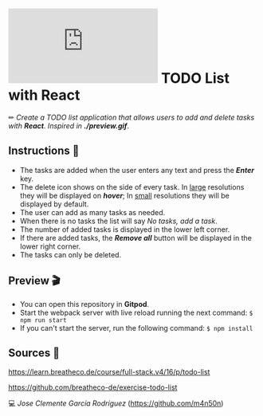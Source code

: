 # ![4Geeks Logo](http://assets.breatheco.de/apis/img/images.php?blob&random&cat=icon&tags=4geeks,16) TODO List with React

✏ *Create a TODO list application that allows users to add and delete tasks with **React**. Inspired in **./preview.gif***.

## Instructions 📄

* The tasks are added when the user enters any text and press the ***Enter*** key.
* The delete icon shows on the side of every task. In <u>large</u> resolutions they will be displayed on ***hover***; In <u>small</u> resolutions they will be displayed by default.
* The user can add as many tasks as needed.
* When there is no tasks the list will say *No tasks, add a task*.
* The number of added tasks is displayed in the lower left corner.
* If there are added tasks, the ***Remove all*** button will be displayed in the lower right corner.
* The tasks can only be deleted.

## Preview 🎬
* You can open this repository in **Gitpod**.
* Start the webpack server with live reload running the next command: `$ npm run start`
* If you can't start the server, run the following command: `$ npm install`

## Sources 📌

<https://learn.breatheco.de/course/full-stack.v4/16/p/todo-list>

<https://github.com/breatheco-de/exercise-todo-list>

💻 _Jose Clemente García Rodríguez_ (<https://github.com/m4n50n>)